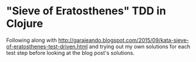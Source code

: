 # "Sieve of Eratosthenes" TDD in Clojure

Following along with http://garajeando.blogspot.com/2015/09/kata-sieve-of-eratosthenes-test-driven.html and trying out my own solutions for each test step before looking at the blog post's solutions.



